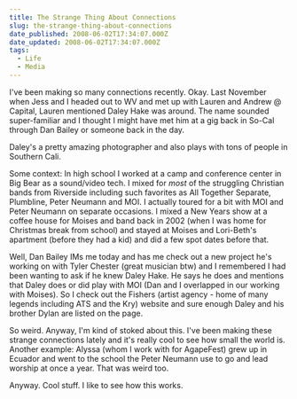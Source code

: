 ```yaml
---
title: The Strange Thing About Connections
slug: the-strange-thing-about-connections
date_published: 2008-06-02T17:34:07.000Z
date_updated: 2008-06-02T17:34:07.000Z
tags:
  - Life
  - Media
---
```


I've been making so many connections recently. Okay. Last November when Jess and I headed out to WV and met up with Lauren and Andrew @ Capital, Lauren mentioned Daley Hake was around. The name sounded super-familiar and I thought I might have met him at a gig back in So-Cal through Dan Bailey or someone back in the day.

Daley's a pretty amazing photographer and also plays with tons of people in Southern Cali.

Some context: In high school I worked at a camp and conference center in Big Bear as a sound/video tech. I mixed for *most* of the struggling Christian bands from Riverside including such favorites as All Together Separate, Plumbline, Peter Neumann and MOI. I actually toured for a bit with MOI and Peter Neumann on separate occasions. I mixed a New Years show at a coffee house for Moises and band back in 2002 (when I was home for Christmas break from school) and stayed at Moises and Lori-Beth's apartment (before they had a kid) and did a few spot dates before that.

Well, Dan Bailey IMs me today and has me check out a new project he's working on with Tyler Chester (great musician btw) and I remembered I had been wanting to ask if he knew Daley Hake. He says he does and mentions that Daley does or did play with MOI (Dan and I overlapped in our working with Moises). So I check out the Fishers (artist agency - home of many legends including ATS and the Kry) website and sure enough Daley and his brother Dylan are listed on the page.

So weird. Anyway, I'm kind of stoked about this. I've been making these strange connections lately and it's really cool to see how small the world is. Another example: Alyssa (whom I work with for AgapeFest) grew up in Ecuador and went to the school the Peter Neumann use to go and lead worship at once a year. That was weird too.

Anyway. Cool stuff. I like to see how this works.
